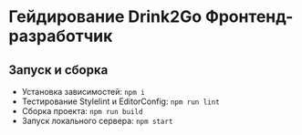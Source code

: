 # Гейдирование Drink2Go Фронтенд-разработчик

## Запуск и сборка

* Установка зависимостей: `npm i`
* Тестирование Stylelint и EditorConfig: `npm run lint`
* Сборка проекта: `npm run build`
* Запуск локального сервера: `npm start`
